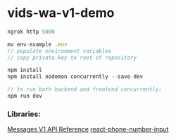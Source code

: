# vids-wa-v1-demo

```js
ngrok http 5000

mv env-example .env
// populate environment variables
// copy private.key to root of repository

npm install
npm install nodemon concurrently --save-dev

// to run both backend and frontend concurrently:
npm run dev
```

### Libraries:

[Messages V1 API Reference](https://vonage-messages-v1.herokuapp.com/definitions/messages)
[react-phone-number-input](https://www.npmjs.com/package/react-phone-number-input)
